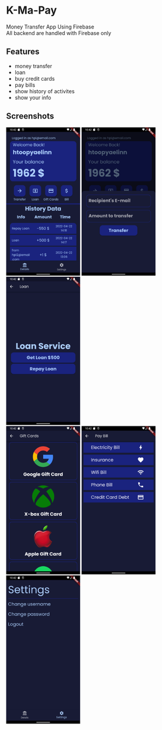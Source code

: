 # K-Ma-Pay

Money Transfer App Using Firebase <br>
All backend are handled with Firebase only

## Features

- money transfer
- loan
- buy credit cards
- pay bills
- show history of activites
- show your info

## Screenshots

<img src="Screenshot_1650687140.png" alt="drawing" width="200"/> <img src="Screenshot_1650687144.png" alt="drawing" width="200"/> 
<img src="Screenshot_1650687148.png" alt="drawing" width="200"/><br> <img src="Screenshot_1650687153.png" alt="drawing" width="200"/> 
<img src="Screenshot_1650687156.png" alt="drawing" width="200"/> <img src="Screenshot_1650687159.png" alt="drawing" width="200"/> 

